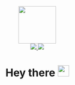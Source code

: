 <div id="1" align="center">
  <img src="https://media.giphy.com/media/M9gbBd9nbDrOTu1Mqx/giphy.gif" width="100"/>
</div>
<div id="2" align="center">
  <a href = "https://t.me/SKYWHYWALKER4">
    <img src = "https://img.shields.io/badge/Telegram-blue?logo=Telegram&logoColor=white&style=for-the-badge"/>
  </a>
  <a href = "https://discordapp.com/users/alex_proger45">
    <img src = "https://img.shields.io/badge/Discord-red?logo=Discord&logoColor=white&style=for-the-badge"/>
  </a>
  <h1>
  Hey there
  <img src="https://media.giphy.com/media/hvRJCLFzcasrR4ia7z/giphy.gif" width="30px"/>
  </h1>
</div>
